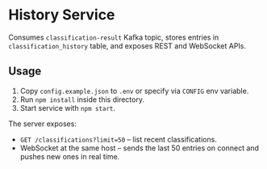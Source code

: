 # History Service

Consumes `classification-result` Kafka topic, stores entries in `classification_history` table, and exposes REST and WebSocket APIs.

## Usage

1. Copy `config.example.json` to `.env` or specify via `CONFIG` env variable.
2. Run `npm install` inside this directory.
3. Start service with `npm start`.

The server exposes:
- `GET /classifications?limit=50` – list recent classifications.
- WebSocket at the same host – sends the last 50 entries on connect and pushes new ones in real time.
